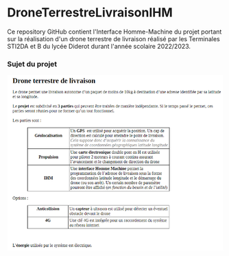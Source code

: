 # DroneTerrestreLivraisonIHM

Ce repository GitHub contient l'Interface Homme-Machine du projet portant sur la réalisation d'un drone terrestre de livraison réalisé par les Terminales STI2DA et B du lycée Diderot durant l'année scolaire 2022/2023.

### Sujet du projet

![Sujet du projet](https://github.com/euzzeud/DroneTerrestreLivraisonIHM/blob/master/sujet.png?raw=true)